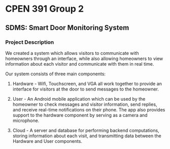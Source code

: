 # CPEN 391 Group 2

## SDMS: Smart Door Monitoring System

### Project Description

We created a system which allows visitors to communicate with homeowners through an interface, while also allowing homeowners to view information about each visitor and communicate with them in real time.

Our system consists of three main components:

1. Hardware - Wifi, Touchscreen, and VGA all work together to provide an interface for visitors at the door to send messages to the homeowner.

2. User - An Android mobile application which can be used by the homeowner to check messages and visitor information, send replies, and receive real-time notifications on their phone. The app also provides support to the hardware component by serving as a camera and microphone.

3. Cloud - A server and database for performing backend computations, storing information about each visit, and transmitting data between the Hardware and User components.
